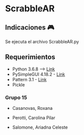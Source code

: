 # ScrabbleAR

## Indicaciones  :video_game:
Se ejecuta el archivo ScrabbleAR.py

## Requerimientos
- Python 3.6.8 --> [Link](https://www.python.org/downloads/release/python-368/)
- PySimpleGUI 4.18.2 - [Link](https://github.com/PySimpleGUI/PySimpleGUI)
- Pattern 3.1 - [Link](https://github.com/clips/pattern) 
- Pickle 

### Grupo 15

- Casanovas, Roxana  

- Perotti, Carolina Pilar  

- Salomone, Ariadna Celeste

